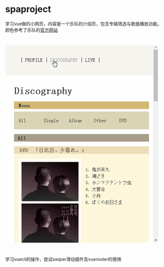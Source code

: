 # spaproject
学习vue做的小网页，内容是一个乐队的介绍页，包含专辑筛选与歌曲播放功能。<br>
颜色参考了乐队的<a href="http://www.humberthumbert.net/">官方网站</a> 
#

![image](https://github.com/eret9616/SPAproject/blob/master/show.gif)
#
学习vuecli的操作，尝试swiper滑动插件及vuerouter的使用
